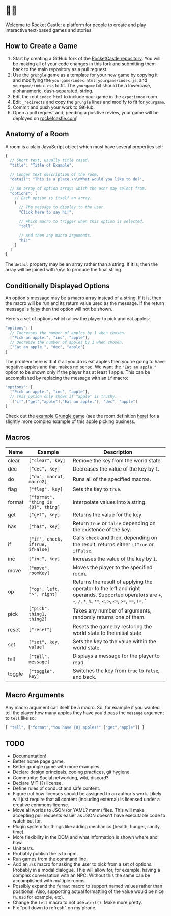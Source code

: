 # 🚀🏰

Welcome to Rocket Castle: a platform for people to create and play interactive text-based games and stories.

## How to Create a Game

1. Start by creating a GitHub fork of the [RocketCastle repository](https://github.com/bluefeet/RocketCastle). You will be making all of your code changes in this fork and submitting them back to the main repository as a pull request.
2. Use the `grungle` game as a template for your new game by copying it and modifying the `yourgame/index.html`, `yourgame/index.js`, and `yourgame/index.css` to fit.  The `yourgame` bit should be a lowercase, alphanumeric, dash-separated, string.
3. Edit the root `index.html` to include your game in the `experience` room.
4. Edit `_redirects` and copy the `grungle` lines and modify to fit for `yourgame`.
5. Commit and push your work to GitHub.
6. Open a pull request and, pending a positive review, your game will be deployed on [rocketcastle.com](https://rocketcastle.com)!

## Anatomy of a Room

A room is a plain JavaScript object which must have several properties set:

```js
{
  // Short text, usually title cased.
  "title": "Title of Example",

  // Longer text description of the room.
  "detail": "This is a place.\n\nWhat would you like to do?",

  // An array of option arrays which the user may select from.
  "options": [
    // Each option is itself an array.
    [
      // The message to display to the user.
      "Click here to say hi!",

      // Which macro to trigger when this option is selected.
      "tell",

      // And then any macro arguments.
      "hi!"
    ]
  ]
}
```

The `detail` property may be an array rather than a string.  If it is, then the array will be joined with `\n\n` to produce the final string.

## Conditionally Displayed Options

An option's message may be a macro array instead of a string.  If it is, then the macro will be run and its return value used as the message.  If the return message is [falsy](https://developer.mozilla.org/en-US/docs/Glossary/Falsy) then the option will not be shown.

Here's a set of options which allow the player to pick and eat apples:

```js
"options": [
  // Increases the number of apples by 1 when chosen.
  ["Pick an apple.", "inc", "apple"],
  // Decrease the number of apples by 1 when chosen.
  ["Eat an apple.", "dec", "apple"]
]
```

The problem here is that if all you do is eat apples then you're going to have negative apples and that makes no sense.  We want the `"Eat an apple."` option to be shown only if the player has at least 1 apple.  This can be accomplished by replacing the message with an `if` macro:

```js
"options": [
  ["Pick an apple.", "inc", "apple"],
  // This option only shows if "apple" is truthy.
  [["if",["get","apple"],"Eat an apple."], "dec", "apple"]
]
```

Check out the [example Grungle game](https://rocketcastle.com/grungle/) (see the room definition [here](https://github.com/bluefeet/RocketCastle/blob/master/grungle/index.js)) for a slightly more complex example of this apple picking business.

## Macros

| Name | Example | Description |
| --- | --- | --- |
| clear | `["clear", key]` | Remove the key from the world state. |
| dec | `["dec", key]` | Decreases the value of the key by `1`. |
| do | `["do", macro1, macro2]` | Runs all of the specified macros. |
| flag | `["flag", key]` | Sets the key to `true`. |
| format | `["format", "thing is {0}", thing]` | Interpolate values into a string. |
| get | `["get", key]` | Returns the value for the key. |
| has | `["has", key]` | Return `true` or `false` depending on the existence of the key. |
| if | `["if", check, ifTrue, ifFalse]` | Calls `check` and then, depending on the result, returns either `ifTrue` or `ifFalse`. |
| inc | `["inc", key]` | Increases the value of the key by `1`. |
| move | `["move", roomKey]` | Moves the player to the specified room. |
| op | `["op", left, ">", right]` | Returns the result of applying the operator to the left and right operands. Supported operators are `+`, `-`, `/`, `*`, `%`, `**`, `<`, `>`, `<=`, `>=`, `==`, `!=`, `||`, and `&&`. |
| pick | `["pick", thing1, thing2]` | Takes any number of arguments, randomly returns one of them. |
| reset | `["reset"]` | Resets the game by restoring the world state to the initial state. |
| set | `["set", key, value]` | Sets the key to the value within the world state. |
| tell | `["tell", message]` | Displays a message for the player to read. |
| toggle | `["toggle", key]` | Switches the key from `true` to `false`, and back. |

## Macro Arguments

Any macro argument can itself be a macro.  So, for example if you wanted tell the player how many apples they have you'd pass the `message` argument to `tell` like so:

```js
[ "tell", ["format","You have {0} apples!",["get","apple"]] ]
```

## TODO

- Documentation!
- Better home page game.
- Better grungle game with more examples.
- Declare design principals, coding practices, git hygiene.
- Community: Social networking, wiki, discord?
- Declare MIT (?) license.
- Define rules of conduct and safe content.
- Figure out how licenses should be assigned to an author's work.  Likely will just require that all content (including external) is licensed under a creative commons license.
- Move all worlds to JSON (or YAML? mmm) files.  This will make accepting pull requests easier as JSON doesn't have executable code to watch out for.
- Plugin system for things like adding mechanics (health, hunger, sanity, time).
- More flexibility in the DOM and what information is shown where and how.
- Unit tests.
- Probably publish the js to npm.
- Run games from the command line.
- Add an `ask` macro for asking the user to pick from a set of options. Probably in a modal dialogue. This will allow for, for example, having a complex conversation with an NPC. Without this the same can be accomplished with multiple rooms.
- Possibly expand the `format` macro to support named values rather than positional.  Also, supporting actual formatting of the value would be nice (`%.02d` for example, etc).
- Change the `tell` macro to not use `alert()`. Make more pretty.
- Fix "pull down to refresh" on my phone.
